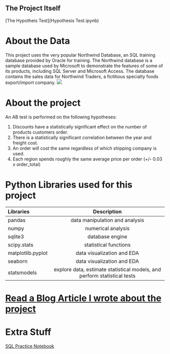 ## The Project Itself

[The Hypotheis Test](Hypothesis Test.ipynb)

# About the Data
This project uses the very popular Northwind Database, an SQL training database provided by Oracle for training.  The 
Northwind database is a sample database used by Microsoft to demonstrate the features of some of its products, including
SQL Server and Microsoft Access. The database contains the sales data for Northwind Traders, a fictitious specialty 
foods export/import company.
<img src='Northwind_ERD.png'>

# About the project
An AB test is performed on the following hypotheses:
1) Discounts have a statistically significant effect on the number of products customers order.
2) There is a statistically significant correlation between the year and freight cost.
3) An order will cost the same regardless of which shipping company is used.
4) Each region spends roughly the same average price per order (+/- 0.03 x order_total)

# Python Libraries used for this project
| Libraries         | Description                                                             |
| :---              |    :----:                                                               |
| pandas            | data manipulation and analysis                                          |
| numpy             | numerical analysis                                                      |
| sqlite3           | database engine                                                         |
| scipy.stats       | statistical functions                                                   |
| matplotlib.pyplot | data visualization and EDA                                              |
| seaborn           | data visualization and EDA                                              |
| statsmodels       | explore data, estimate statistical models, and perform statistical tests|

# [Read a Blog Article I wrote about the project](https://medium.com/@trvlingteacher/hypothesis-testing-9d1fdf28e232)

# Extra Stuff

[SQL Practice Notebook](SQLightPractice.ipynb)
